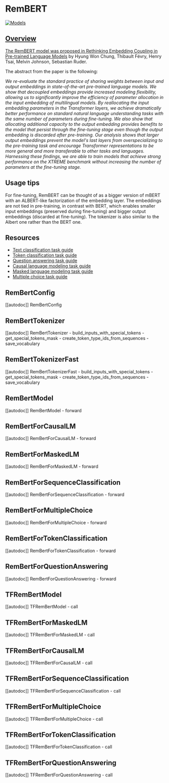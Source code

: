 <!--Copyright 2020 The HuggingFace Team. All rights reserved.

Licensed under the Apache License, Version 2.0 (the "License"); you may not use this file except in compliance with
the License. You may obtain a copy of the License at

http://www.apache.org/licenses/LICENSE-2.0

Unless required by applicable law or agreed to in writing, software distributed under the License is distributed on
an "AS IS" BASIS, WITHOUT WARRANTIES OR CONDITIONS OF ANY KIND, either express or implied. See the License for the
specific language governing permissions and limitations under the License.

⚠️ Note that this file is in Markdown but contain specific syntax for our doc-builder (similar to MDX) that may not be
rendered properly in your Markdown viewer.

-->

# RemBERT

<div class="flex flex-wrap space-x-1">
<a href="https://huggingface.co/models?filter=rembert">
<img alt="Models" src="https://img.shields.io/badge/All_model_pages-rembert-blueviolet">
</div>

## Overview

The RemBERT model was proposed in [Rethinking Embedding Coupling in Pre-trained Language Models](https://arxiv.org/abs/2010.12821) by Hyung Won Chung, Thibault Févry, Henry Tsai, Melvin Johnson, Sebastian Ruder.

The abstract from the paper is the following:

*We re-evaluate the standard practice of sharing weights between input and output embeddings in state-of-the-art
pre-trained language models. We show that decoupled embeddings provide increased modeling flexibility, allowing us to
significantly improve the efficiency of parameter allocation in the input embedding of multilingual models. By
reallocating the input embedding parameters in the Transformer layers, we achieve dramatically better performance on
standard natural language understanding tasks with the same number of parameters during fine-tuning. We also show that
allocating additional capacity to the output embedding provides benefits to the model that persist through the
fine-tuning stage even though the output embedding is discarded after pre-training. Our analysis shows that larger
output embeddings prevent the model's last layers from overspecializing to the pre-training task and encourage
Transformer representations to be more general and more transferable to other tasks and languages. Harnessing these
findings, we are able to train models that achieve strong performance on the XTREME benchmark without increasing the
number of parameters at the fine-tuning stage.*

## Usage tips

For fine-tuning, RemBERT can be thought of as a bigger version of mBERT with an ALBERT-like factorization of the
embedding layer. The embeddings are not tied in pre-training, in contrast with BERT, which enables smaller input
embeddings (preserved during fine-tuning) and bigger output embeddings (discarded at fine-tuning). The tokenizer is
also similar to the Albert one rather than the BERT one.

## Resources

- [Text classification task guide](../tasks/sequence_classification)
- [Token classification task guide](../tasks/token_classification)
- [Question answering task guide](../tasks/question_answering)
- [Causal language modeling task guide](../tasks/language_modeling)
- [Masked language modeling task guide](../tasks/masked_language_modeling)
- [Multiple choice task guide](../tasks/multiple_choice)

## RemBertConfig

[[autodoc]] RemBertConfig

## RemBertTokenizer

[[autodoc]] RemBertTokenizer
    - build_inputs_with_special_tokens
    - get_special_tokens_mask
    - create_token_type_ids_from_sequences
    - save_vocabulary

## RemBertTokenizerFast

[[autodoc]] RemBertTokenizerFast
    - build_inputs_with_special_tokens
    - get_special_tokens_mask
    - create_token_type_ids_from_sequences
    - save_vocabulary

<frameworkcontent>
<pt>

## RemBertModel

[[autodoc]] RemBertModel
    - forward

## RemBertForCausalLM

[[autodoc]] RemBertForCausalLM
    - forward

## RemBertForMaskedLM

[[autodoc]] RemBertForMaskedLM
    - forward

## RemBertForSequenceClassification

[[autodoc]] RemBertForSequenceClassification
    - forward

## RemBertForMultipleChoice

[[autodoc]] RemBertForMultipleChoice
    - forward

## RemBertForTokenClassification

[[autodoc]] RemBertForTokenClassification
    - forward

## RemBertForQuestionAnswering

[[autodoc]] RemBertForQuestionAnswering
    - forward

</pt>
<tf>

## TFRemBertModel

[[autodoc]] TFRemBertModel
    - call

## TFRemBertForMaskedLM

[[autodoc]] TFRemBertForMaskedLM
    - call

## TFRemBertForCausalLM

[[autodoc]] TFRemBertForCausalLM
    - call

## TFRemBertForSequenceClassification

[[autodoc]] TFRemBertForSequenceClassification
    - call

## TFRemBertForMultipleChoice

[[autodoc]] TFRemBertForMultipleChoice
    - call

## TFRemBertForTokenClassification

[[autodoc]] TFRemBertForTokenClassification
    - call

## TFRemBertForQuestionAnswering

[[autodoc]] TFRemBertForQuestionAnswering
    - call

</tf>
</frameworkcontent>
